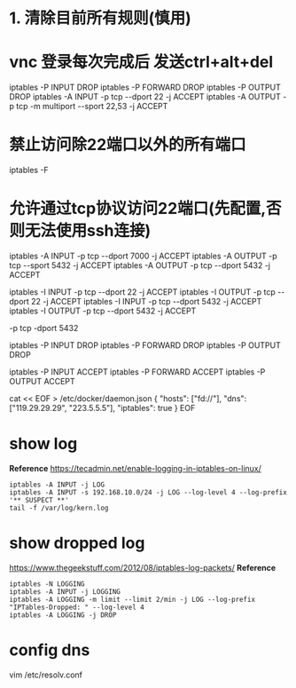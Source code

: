 # 1. 清除目前所有规则(慎用)
# vnc 登录每次完成后 发送ctrl+alt+del
iptables -P INPUT DROP
iptables -P FORWARD DROP
iptables -P OUTPUT DROP
iptables -A INPUT -p tcp --dport 22 -j ACCEPT
iptables -A OUTPUT -p tcp -m multiport --sport 22,53 -j ACCEPT
# 禁止访问除22端口以外的所有端口
iptables -F
# 允许通过tcp协议访问22端口(先配置,否则无法使用ssh连接)


iptables -A INPUT -p tcp --dport 7000 -j ACCEPT
iptables -A OUTPUT -p tcp --sport 5432  -j ACCEPT
iptables -A OUTPUT -p tcp --dport 5432  -j ACCEPT

iptables -I INPUT -p tcp --dport 22  -j ACCEPT
iptables -I OUTPUT -p tcp --dport 22  -j ACCEPT
iptables -I INPUT -p tcp --dport 5432  -j ACCEPT
iptables -I OUTPUT -p tcp --dport 5432  -j ACCEPT

-p tcp -dport 5432


iptables -P INPUT DROP
iptables -P FORWARD DROP
iptables -P OUTPUT DROP

iptables -P INPUT ACCEPT
iptables -P FORWARD ACCEPT
iptables -P OUTPUT ACCEPT

cat << EOF > /etc/docker/daemon.json
{
  "hosts": ["fd://"],
  "dns": ["119.29.29.29", "223.5.5.5"],
  "iptables": true
}
EOF

# show log
**Reference**
https://tecadmin.net/enable-logging-in-iptables-on-linux/
```
iptables -A INPUT -j LOG
iptables -A INPUT -s 192.168.10.0/24 -j LOG --log-level 4 --log-prefix '** SUSPECT **'
tail -f /var/log/kern.log
```

# show dropped log
https://www.thegeekstuff.com/2012/08/iptables-log-packets/ 
**Reference**
```
iptables -N LOGGING
iptables -A INPUT -j LOGGING
iptables -A LOGGING -m limit --limit 2/min -j LOG --log-prefix "IPTables-Dropped: " --log-level 4
iptables -A LOGGING -j DROP
```

# config dns
vim /etc/resolv.conf  
